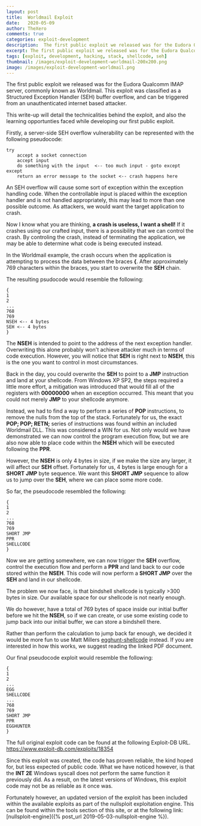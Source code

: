 ```yaml
---
layout: post
title:  Worldmail Exploit
date:	2020-05-09 
author: TheXero
comments: true
categories: exploit-development
description:  The first public exploit we released was for the Eudora Qualcomm IMAP server, commonly known as Worldmail. This exploit was classified as a Structured Exception Handler (SEH) buffer ...
excerpt: The first public exploit we released was for the Eudora Qualcomm IMAP server commonly known as Worldmail. This exploit was classified as a Structured Exception Handler (SEH) buffer ...
tags: [exploit, development, hacking, stack, shellcode, seh]
thumbnail: /images/exploit-development-worldmail-200x200.png
image: /images/exploit-development-worldmail.png
---
```


The first public exploit we released was for the Eudora Qualcomm IMAP server, commonly known as Worldmail. This exploit was classified as a Structured Exception Handler (SEH) buffer overflow, and can be triggered from an unauthenticated internet based attacker.

This write-up will detail the technicalities behind the exploit, and also the learning opportunties faced while developing our first public exploit.

Firstly, a server-side SEH overflow vulnerability can be represented with the following pseudocode:

    try
        accept a socket connection
        accept input
        do something with the input  <-- too much input - goto except
    except 
        return an error message to the socket <-- crash happens here

An SEH overflow will cause some sort of exception within the exception handling code. When the controllable input is placed within the exception handler and is not handled appropriately, this may lead to more than one possible outcome. As attackers, we would want the target application to crash.

Now I know what you are thinking, <b>a crash is useless, I want a shell!</b> If it crashes using our crafted input, there is a possibility that we can control the crash. By controling the crash, instead of terminating the application, we may be able to determine what code is being executed instead.

In the Worldmail example, the crash occurs when the application is attempting to process the data between the braces <b>{</b>. After approximately 769 characters within the braces, you start to overwrite the <b>SEH</b> chain.

The resulting psudocode would resemble the following:

    {
    1
    2
    ...
    768
    769
    NSEH <-- 4 bytes
    SEH <-- 4 bytes
    }

The <b>NSEH</b> is intended to point to the address of the next exception handler. Overwriting this alone probably won't achieve attacker much in terms of code execution. However, you will notice that <b>SEH</b> is right next to <b>NSEH</b>, this is the one you want to control in most circumstances.

Back in the day, you could overwrite the <b>SEH</b> to point to a <b>JMP</b> instruction and land at your shellcode. From Windows XP SP2, the steps required a little more effort, a mitigation was introduced that would fill all of the registers with <b>00000000</b> when an exception occurred. This meant that you could not merely <b>JMP</b> to your shellcode anymore. 

Instead, we had to find a way to perform a series of <b>POP</b> instructions, to remove the nulls from the top of the stack. Fortunately for us, the exact <b>POP; POP; RETN;</b> series of instructions was found within an included Worldmail DLL. This was considered a WIN for us. Not only would we have demonstrated we can now control the program execution flow, but we are also now able to place code within the <b>NSEH</b> which will be executed following the <b>PPR</b>.

However, the <b>NSEH</b> is only 4 bytes in size, if we make the size any larger, it will affect our <b>SEH</b> offset. Fortunately for us, 4 bytes is large enough for a <b>SHORT JMP</b> byte sequence. We want this <b>SHORT JMP</b> sequence to allow us to jump over the <b>SEH</b>, where we can place some more code. 

So far, the pseudocode resembled the following:

    {
    1
    2
    ...
    768
    769
    SHORT JMP
    PPR
    SHELLCODE
    }

Now we are getting somewhere, we can now trigger the <b>SEH</b> overflow, control the execution flow and perform a <b>PPR</b> and land back to our code stored within the <b>NSEH</b>. This code will now perform a <b>SHORT JMP</b> over the <b>SEH</b> and land in our shellcode.

The problem we now face, is that bindshell shellcode is typically >300 bytes in size. Our available space for our shellcode is not nearly enough.

We do however, have a total of 769 bytes of space inside our initial buffer before we hit the <b>NSEH</b>, so if we can create, or use some existing code to jump back into our initial buffer, we can store a bindshell there.

Rather than perform the calculation to jump back far enough, we decided it would be more fun to use Matt Millers <a href="http://hick.org/code/skape/papers/egghunt-shellcode.pdf" target="_blank">egghunt-shellcode</a> instead. If you are interested in how this works, we suggest reading the linked PDF document.

Our final pseudocode exploit would resemble the following:

    {
    1
    2
    ...
    EGG
    SHELLCODE
    ...
    768
    769
    SHORT JMP
    PPR
    EGGHUNTER
    }

The full original exploit code can be found at the following Exploit-DB URL.
<a href="https://www.exploit-db.com/exploits/18354" target="_blank">https://www.exploit-db.com/exploits/18354</a>

Since this exploit was created, the code has proven reliable, the kind hoped for, but less expected of public code. What we have noticed however, is that the <b>INT 2E</b> Windows syscall does not perform the same function it previously did. As a result, on the latest versions of Windows, this exploit code may not be as reliable as it once was. 

Fortunately however, an updated version of the exploit has been included within the available exploits as part of the nullsploit exploitation engine. This can be found within the tools section of this site, or at the following link: [nullsploit-engine]({% post_url 2019-05-03-nullsploit-engine %}).

